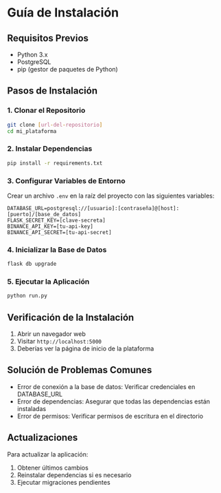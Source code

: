 # Guía de Instalación

## Requisitos Previos
- Python 3.x
- PostgreSQL
- pip (gestor de paquetes de Python)

## Pasos de Instalación

### 1. Clonar el Repositorio
```bash
git clone [url-del-repositorio]
cd mi_plataforma
```

### 2. Instalar Dependencias
```bash
pip install -r requirements.txt
```

### 3. Configurar Variables de Entorno
Crear un archivo `.env` en la raíz del proyecto con las siguientes variables:
```env
DATABASE_URL=postgresql://[usuario]:[contraseña]@[host]:[puerto]/[base_de_datos]
FLASK_SECRET_KEY=[clave-secreta]
BINANCE_API_KEY=[tu-api-key]
BINANCE_API_SECRET=[tu-api-secret]
```

### 4. Inicializar la Base de Datos
```bash
flask db upgrade
```

### 5. Ejecutar la Aplicación
```bash
python run.py
```

## Verificación de la Instalación
1. Abrir un navegador web
2. Visitar `http://localhost:5000`
3. Deberías ver la página de inicio de la plataforma

## Solución de Problemas Comunes
- Error de conexión a la base de datos: Verificar credenciales en DATABASE_URL
- Error de dependencias: Asegurar que todas las dependencias están instaladas
- Error de permisos: Verificar permisos de escritura en el directorio

## Actualizaciones
Para actualizar la aplicación:
1. Obtener últimos cambios
2. Reinstalar dependencias si es necesario
3. Ejecutar migraciones pendientes
